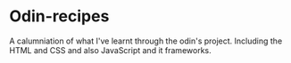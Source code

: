 # Odin-recipes
A calumniation of what I've learnt through the odin's project. 
Including the HTML and CSS and also JavaScript and it frameworks.

